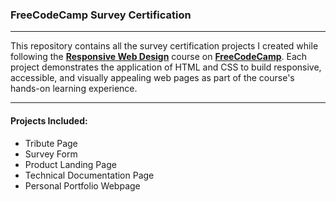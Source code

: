 ### FreeCodeCamp Survey Certification 


------------

This repository contains all the survey certification projects I created while following the [**Responsive Web Design**](https://www.freecodecamp.org/learn/2022/responsive-web-design/ "Responsive Web Design") course on [**FreeCodeCamp**](https://www.freecodecamp.org/ "FreeCodeCamp"). Each project demonstrates the application of HTML and CSS to build responsive, accessible, and visually appealing web pages as part of the course's hands-on learning experience.


------------

#### Projects Included:
- Tribute Page
- Survey Form
- Product Landing Page
- Technical Documentation Page
- Personal Portfolio Webpage


